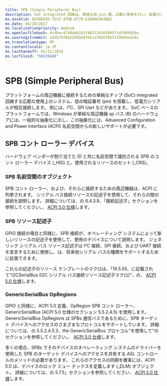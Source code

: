 ```yaml
---
title: SPB (Simple Peripheral Bus)
description: SoC integrated 回線は、単純な低-pin-数、広範に使用を行い、低電力シリアルがプラットフォームの周辺機器に接続するために相互接続します。
ms.assetid: E85BDD36-7ECE-47DB-A770-E28DA8383BA2
ms.date: 04/20/2017
ms.localizationpriority: medium
ms.openlocfilehash: dcdbec4748deb281f462f2416f865f1dfb89d30a
ms.sourcegitcommit: a33b7978e22d5bb9f65ca7056f955319049a2e4c
ms.translationtype: MT
ms.contentlocale: ja-JP
ms.lasthandoff: 01/31/2019
ms.locfileid: "56535646"
---
```

# <a name="simple-peripheral-bus-spb"></a>SPB (Simple Peripheral Bus)


プラットフォームの周辺機器に接続するための単純なチップ (SoC) integrated 回線する広範な使用上のシステム、低の暗証番号 (pin) を搭載し、低電力シリアルが相互接続します。 例には、I²C、SPI Uart などがあります。 SoC ベースのプラットフォームでは、Windows が単純な周辺機器 sp バス (B) のハードウェアには、一般的な抽象化に示し、この抽象化には、Advanced Configuration and Power Interface (ACPI) 名前空間からの新しいサポートが必要です。

## <a name="spb-controller-devices"></a>SPB コント ローラー デバイス


ハードウェア ベンダーが割り当てた ID と共に名前空間で識別される SPB のコント ローラー デバイス (\_HID) と、使用されるリソースのセット (\_CRS)。

### <a name="spb-namespace-objects"></a>SPB 名前空間のオブジェクト

SPB コント ローラー、および、それらに接続するための周辺機器は、ACPI に列挙されます。 シリアル バス接続リソースの記述子を使用して、それらの間の接続を説明します。 詳細については、の 6.4.3.8、「接続記述子」セクションを参照してください。、 [ACPI 5.0 仕様](https://www.uefi.org/specifications)します。

### <a name="spb-resource-descriptors"></a>SPB リソース記述子

GPIO 接続の場合と同様に、SPB 接続が、オペレーティング システムによって新しいリソースの記述子を使用して、使用のデバイスについて説明します。 ジェネリック シリアル バス リソース記述子は I²C 接続、SPI 接続、および UART 接続を宣言するために使用し、は、将来他シリアル バスの種類をサポートするために拡張できます。

これらの記述子のリソース テンプレートのマクロは、「19.5.55、に記載されて"I2CSerialBus (I2C シリアル バス接続リソース記述子マクロ)"、の、 [ACPI 5.0 仕様](https://www.uefi.org/specifications)します。

### <a name="genericserialbus-opregions"></a>GenericSerialBus OpRegions

GPIO と同様に、ACPI 5.0 定義、OpRegion SPB コント ローラー、GenericSerialBus (ACPI 5.0 仕様のセクション 5.5.2.4.5) を使用します。 GenericSerialBus OpRegions は SPBs 通信バスであるために、SPB ターゲット デバイスへのアクセスのさまざまなプロトコルをサポートしています。 詳細については、の 5.5.2.4.5.3、the GenericSerialBus プロトコル"を使用して"のセクションを参照してください。、 [ACPI 5.0 仕様](https://www.uefi.org/specifications)します。

多くの場合、SPBs でそのデバイスのオペレーティング システムのドライバーを使用した SPB のターゲット デバイスへのアクセスを共有する ASL コントロールのメソッドの必要があります。 これらのアクセスの同期を確実には、ACPI 5.0 は、デバイスのロック ミュー テックスを定義します (\_DLM) オブジェクト。 詳細については、の 5.7.5」セクションを参照してください、 [ACPI 5.0 仕様](https://www.uefi.org/specifications)します。

 

 




